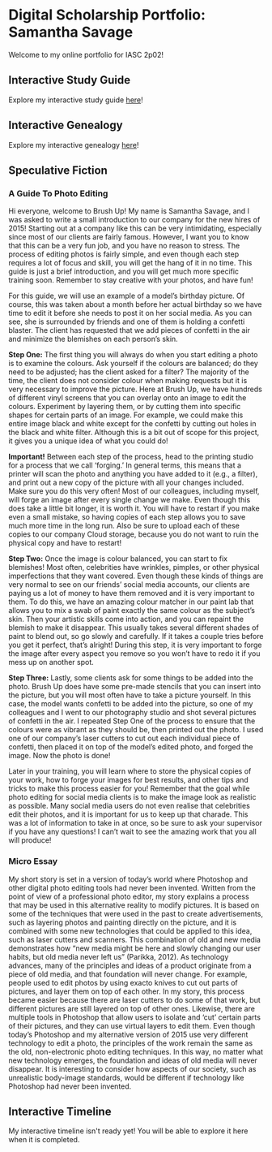 # Digital Scholarship Portfolio: Samantha Savage 

Welcome to my online portfolio for IASC 2p02! 

## Interactive Study Guide 

Explore my interactive study guide [here](2p02-Interactive-Study-Guide-V2.html)! 

## Interactive Genealogy 

Explore my interactive genealogy [here](2p02-Interactive-Genealogy.html)! 

## Speculative Fiction 

### A Guide To Photo Editing  

Hi everyone, welcome to Brush Up! My name is Samantha Savage, and I was asked to write a small introduction to our company for the new hires of 2015! Starting out at a company like this can be very intimidating, especially since most of our clients are fairly famous. However, I want you to know that this can be a very fun job, and you have no reason to stress. The process of editing photos is fairly simple, and even though each step requires a lot of focus and skill, you will get the hang of it in no time. This guide is just a brief introduction, and you will get much more specific training soon. Remember to stay creative with your photos, and have fun! 

For this guide, we will use an example of a model’s birthday picture. Of course, this was taken about a month before her actual birthday so we have time to edit it before she needs to post it on her social media. As you can see, she is surrounded by friends and one of them is holding a confetti blaster. The client has requested that we add pieces of confetti in the air and minimize the blemishes on each person’s skin. 

**Step One:** 
The first thing you will always do when you start editing a photo is to examine the colours. Ask yourself if the colours are balanced; do they need to be adjusted; has the client asked for a filter? The majority of the time, the client does not consider colour when making requests but it is very necessary to improve the picture. Here at Brush Up, we have hundreds of different vinyl screens that you can overlay onto an image to edit the colours. Experiment by layering them, or by cutting them into specific shapes for certain parts of an image. For example, we could make this entire image black and white except for the confetti by cutting out holes in the black and white filter. Although this is a bit out of scope for this project, it gives you a unique idea of what you could do! 

**Important!**
Between each step of the process, head to the printing studio for a process that we call ‘forging.’ In general terms, this means that a printer will scan the photo and anything you have added to it (e.g., a filter), and print out a new copy of the picture with all your changes included. Make sure you do this very often! Most of our colleagues, including myself, will forge an image after every single change we make. Even though this does take a little bit longer, it is worth it. You will have to restart if you make even a small mistake, so having copies of each step allows you to save much more time in the long run. Also be sure to upload each of these copies to our company Cloud storage, because you do not want to ruin the physical copy and have to restart! 

**Step Two:** 
Once the image is colour balanced, you can start to fix blemishes! Most often, celebrities have wrinkles, pimples, or other physical imperfections that they want covered. Even though these kinds of things are very normal to see on our friends’ social media accounts, our clients are paying us a lot of money to have them removed and it is very important to them. To do this, we have an amazing colour matcher in our paint lab that allows you to mix a swab of paint exactly the same colour as the subject’s skin. Then your artistic skills come into action, and you can repaint the blemish to make it disappear. This usually takes several different shades of paint to blend out, so go slowly and carefully. If it takes a couple tries before you get it perfect, that’s alright! During this step, it is very important to forge the image after every aspect you remove so you won’t have to redo it if you mess up on another spot. 

**Step Three:** 
Lastly, some clients ask for some things to be added into the photo. Brush Up does have some pre-made stencils that you can insert into the picture, but you will most often have to take a picture yourself. In this case, the model wants confetti to be added into the picture, so one of my colleagues and I went to our photography studio and shot several pictures of confetti in the air. I repeated Step One of the process to ensure that the colours were as vibrant as they should be, then printed out the photo. I used one of our company’s laser cutters to cut out each individual piece of confetti, then placed it on top of the model’s edited photo, and forged the image. Now the photo is done! 

Later in your training, you will learn where to store the physical copies of your work, how to forge your images for best results, and other tips and tricks to make this process easier for you! Remember that the goal while photo editing for social media clients is to make the image look as realistic as possible. Many social media users do not even realise that celebrities edit their photos, and it is important for us to keep up that charade. This was a lot of information to take in at once, so be sure to ask your supervisor if you have any questions! I can’t wait to see the amazing work that you all will produce! 


### Micro Essay 

My short story is set in a version of today’s world where Photoshop and other digital photo editing tools had never been invented. Written from the point of view of a professional photo editor, my story explains a process that may be used in this alternative reality to modify pictures. It is based on some of the techniques that were used in the past to create advertisements, such as layering photos and painting directly on the picture, and it is combined with some new technologies that could be applied to this idea, such as laser cutters and scanners. This combination of old and new media demonstrates how “new media might be here and slowly changing our user habits, but old media never left us” (Parikka, 2012). As technology advances, many of the principles and ideas of a product originate from a piece of old media, and that foundation will never change. For example, people used to edit photos by using exacto knives to cut out parts of pictures, and layer them on top of each other. In my story, this process became easier because there are laser cutters to do some of that work, but different pictures are still layered on top of other ones. Likewise, there are multiple tools in Photoshop that allow users to isolate and ‘cut’ certain parts of their pictures, and they can use virtual layers to edit them. Even though today’s Photoshop and my alternative version of 2015 use very different technology to edit a photo, the principles of the work remain the same as the old, non-electronic photo editing techniques. In this way, no matter what new technology emerges, the foundation and ideas of old media will never disappear. It is interesting to consider how aspects of our society, such as unrealistic body-image standards, would be different if technology like Photoshop had never been invented. 
  

## Interactive Timeline 

My interactive timeline isn't ready yet! You will be able to explore it here when it is completed. 
